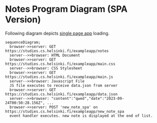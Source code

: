 # Notes Program Diagram (SPA Version)
Following diagram depicts [single page app](https://studies.cs.helsinki.fi/exampleapp/spa "notes") loading.

```mermaid
sequenceDiagram;
  browser->>server: GET https://studies.cs.helsinki.fi/exampleapp/notes
  server-->>browser: HTML Document
  browser->>server: GET https://studies.cs.helsinki.fi/exampleapp/main.css
  server-->>browser: CSS Stylesheet
  browser->>server: GET https://studies.cs.helsinki.fi/exampleapp/main.js
  server-->>browser: Javascript File
  JS file executes to receive data.json from server
  browser->>server: GET https://studies.cs.helsinki.fi/exampleapp/data.json
  server-->>browser: "content":"qwed","date":"2023-09-24T00:50:28.156Z", ...
  browser->>server: POST 'new_note_spa' on https://studies.cs.helsinki.fi/exampleapp/new_note_spa
  event handler executes. new note is displayed at the end of list.

```
